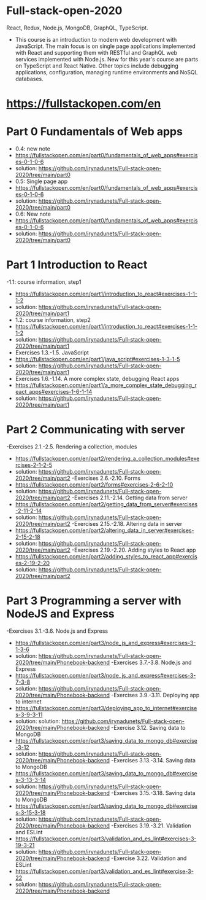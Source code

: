 # Full-stack-open-2020
React, Redux, Node.js, MongoDB, GraphQL, TypeScript.
- This course is an introduction to modern web development with JavaScript. The main focus is on single page applications implemented with React and supporting them with RESTful and GraphQL web services implemented with Node.js. New for this year's course are parts on TypeScript and React Native.
Other topics include debugging applications, configuration, managing runtime environments and NoSQL databases.
# https://fullstackopen.com/en
# Part 0 Fundamentals of Web apps
- 0.4: new note
- https://fullstackopen.com/en/part0/fundamentals_of_web_apps#exercises-0-1-0-6
- solution: https://github.com/irynadunets/Full-stack-open-2020/tree/main/part0
- 0.5: Single page app
- https://fullstackopen.com/en/part0/fundamentals_of_web_apps#exercises-0-1-0-6
- solution: https://github.com/irynadunets/Full-stack-open-2020/tree/main/part0
- 0.6: New note
- https://fullstackopen.com/en/part0/fundamentals_of_web_apps#exercises-0-1-0-6
- solution: https://github.com/irynadunets/Full-stack-open-2020/tree/main/part0
# Part 1 Introduction to React
-1.1: course information, step1
- https://fullstackopen.com/en/part1/introduction_to_react#exercises-1-1-1-2
- solution: https://github.com/irynadunets/Full-stack-open-2020/tree/main/part1
- 1.2: course information, step2
- https://fullstackopen.com/en/part1/introduction_to_react#exercises-1-1-1-2
- solution: https://github.com/irynadunets/Full-stack-open-2020/tree/main/part1
- Exercises 1.3.-1.5. JavaScript
- https://fullstackopen.com/en/part1/java_script#exercises-1-3-1-5
- solution: https://github.com/irynadunets/Full-stack-open-2020/tree/main/part1
- Exercises 1.6.-1.14. A more complex state, debugging React apps
- https://fullstackopen.com/en/part1/a_more_complex_state_debugging_react_apps#exercises-1-6-1-14
- solution: https://github.com/irynadunets/Full-stack-open-2020/tree/main/part1
# Part 2 Communicating with server
-Exercises 2.1.-2.5. Rendering a collection, modules
- https://fullstackopen.com/en/part2/rendering_a_collection_modules#exercises-2-1-2-5
- solution: https://github.com/irynadunets/Full-stack-open-2020/tree/main/part2
-Exercises 2.6.-2.10. Forms
- https://fullstackopen.com/en/part2/forms#exercises-2-6-2-10
- solution: https://github.com/irynadunets/Full-stack-open-2020/tree/main/part2
-Exercises 2.11.-2.14. Getting data from server
- https://fullstackopen.com/en/part2/getting_data_from_server#exercises-2-11-2-14
- solution: https://github.com/irynadunets/Full-stack-open-2020/tree/main/part2
-Exercises 2.15.-2.18. Altering data in server
- https://fullstackopen.com/en/part2/altering_data_in_server#exercises-2-15-2-18
- solution: https://github.com/irynadunets/Full-stack-open-2020/tree/main/part2
-Exercises 2.19.-2.20. Adding styles to React app
- https://fullstackopen.com/en/part2/adding_styles_to_react_app#exercises-2-19-2-20
- solution: https://github.com/irynadunets/Full-stack-open-2020/tree/main/part2
# Part 3 Programming a server with NodeJS and Express
-Exercises 3.1.-3.6. Node.js and Express
- https://fullstackopen.com/en/part3/node_js_and_express#exercises-3-1-3-6
- solution: https://github.com/irynadunets/Full-stack-open-2020/tree/main/Phonebook-backend
-Exercises 3.7.-3.8. Node.js and Express
- https://fullstackopen.com/en/part3/node_js_and_express#exercises-3-7-3-8
- solution: https://github.com/irynadunets/Full-stack-open-2020/tree/main/Phonebook-backend
-Exercises 3.9.-3.11. Deploying app to internet
- https://fullstackopen.com/en/part3/deploying_app_to_internet#exercises-3-9-3-11
- solution: solution: https://github.com/irynadunets/Full-stack-open-2020/tree/main/Phonebook-backend
-Exercise 3.12. Saving data to MongoDB
- https://fullstackopen.com/en/part3/saving_data_to_mongo_db#exercise-3-12
- solution: https://github.com/irynadunets/Full-stack-open-2020/tree/main/Phonebook-backend
-Exercises 3.13.-3.14. Saving data to MongoDB
- https://fullstackopen.com/en/part3/saving_data_to_mongo_db#exercises-3-13-3-14
- solution: https://github.com/irynadunets/Full-stack-open-2020/tree/main/Phonebook-backend
-Exercises 3.15.-3.18. Saving data to MongoDB
- https://fullstackopen.com/en/part3/saving_data_to_mongo_db#exercises-3-15-3-18
- solution: https://github.com/irynadunets/Full-stack-open-2020/tree/main/Phonebook-backend
-Exercises 3.19.-3.21. Validation and ESLint
- https://fullstackopen.com/en/part3/validation_and_es_lint#exercises-3-19-3-21
- solution: https://github.com/irynadunets/Full-stack-open-2020/tree/main/Phonebook-backend
-Exercise 3.22. Validation and ESLint
- https://fullstackopen.com/en/part3/validation_and_es_lint#exercise-3-22
- solution: https://github.com/irynadunets/Full-stack-open-2020/tree/main/Phonebook-backend
